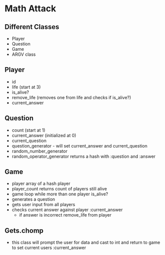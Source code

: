 # Math Attack

## Different Classes
 - Player
 - Question
 - Game
 - ARGV class

## Player
 - id
 - life (start at 3)
 - is_alive?
 - remove_life (removes one from life and checks if is_alive?)
 - current_answer

 ## Question
 - count (start at 1)
 - current_answer (initialized at 0)
 - current_question
 - question_generator - will set current_answer and current_question
 - random_number_generator
 - random_operator_generator
 returns a hash with :question and :answer

 ## Game
 - player array of a hash player
 - player_count returns count of players still alive
 - game loop while more than one player is_alive?
  - generates a question
  - gets user input from all players
  - checks current answer against player :current_answer
    - if answer is incorrect remove_life from player

## Gets.chomp 
- this class will prompt the user for data and cast to int and return to game to set current users :current_answer
  